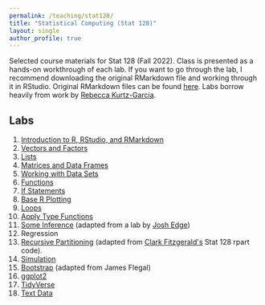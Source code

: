 ```yaml
---
permalink: /teaching/stat128/
title: "Statistical Computing (Stat 128)"
layout: single
author_profile: true
---
```


Selected course materials for Stat 128 (Fall 2022). Class is presented as a hands-on workthrough of each lab. If you want to go through the lab, I recommend downloading the original RMarkdown file and working through it in RStudio. Original RMarkdown files can be found <a href="https://github.com/lgpcappiello/lgpcappiello.github.io/tree/master/teaching/stat128/rmarkdown" target="blank">here</a>. Labs borrow heavily from work by <a href="https://rpkgarcia.github.io/rpkgarcia/" target="blank">Rebecca Kurtz-Garcia</a>. 

## Labs

1. <a href="https://lgpcappiello.github.io/teaching/stat128/rmarkdown/1-Intro-to-R.html" target="blank">Introduction to R, RStudio, and RMarkdown</a>
2. <a href="https://lgpcappiello.github.io/teaching/stat128/rmarkdown/2-Vectors.html" target="blank">Vectors and Factors</a>
3. <a href="https://lgpcappiello.github.io/teaching/stat128/rmarkdown/3-Lists.html" target="blank">Lists</a>
4. <a href="https://lgpcappiello.github.io/teaching/stat128/rmarkdown/4-Matrices.html" target="blank">Matrices and Data Frames</a>
5. <a href="https://lgpcappiello.github.io/teaching/stat128/rmarkdown/5-Data.html" target="blank">Working with Data Sets</a>
6. <a href="https://lgpcappiello.github.io/teaching/stat128/rmarkdown/6-Functions.html" target="blank">Functions</a>
7. <a href="https://lgpcappiello.github.io/teaching/stat128/rmarkdown/7-IfElse.html" target="blank">If Statements</a>
8. <a href="https://lgpcappiello.github.io/teaching/stat128/rmarkdown/8-Base-R-Plotting.html" target="blank">Base R Plotting</a>
9. <a href="https://lgpcappiello.github.io/teaching/stat128/rmarkdown/9-Loops.html" target="blank">Loops</a>
10. <a href="https://lgpcappiello.github.io/teaching/stat128/rmarkdown/10-apply.html" target="blank">Apply Type Functions</a>
11. <a href="https://lgpcappiello.github.io/teaching/stat128/rmarkdown/11-apply.html" target="blank">Some Inference</a> (adapted from a lab by <a href="https://www.joshedgemath.com/" target="blank">Josh Edge</a>)
12. Regression
13. <a href="https://lgpcappiello.github.io/teaching/stat128/rmarkdown/13-rpart.html" target="blank">Recursive Partitioning</a> (adapted from <a href="http://webpages.csus.edu/fitzgerald/" target="blank">Clark Fitzgerald's</a> Stat 128 rpart code).
14. <a href="https://lgpcappiello.github.io/teaching/stat128/rmarkdown/14-simulation.html" target="blank">Simulation</a>
15. <a href="https://lgpcappiello.github.io/teaching/stat128/rmarkdown/15-Bootstrap.html" target="blank">Bootstrap</a> (adapted from James Flegal)
16. <a href="https://lgpcappiello.github.io/teaching/stat128/rmarkdown/16-ggplot2.html" target="blank">ggplot2</a>
17. <a href="https://lgpcappiello.github.io/teaching/stat128/rmarkdown/17-tidyverse.html" target="blank">TidyVerse</a>
18. <a href="https://lgpcappiello.github.io/teaching/stat128/rmarkdown/18-textData.hml" target="blank">Text Data</a>

